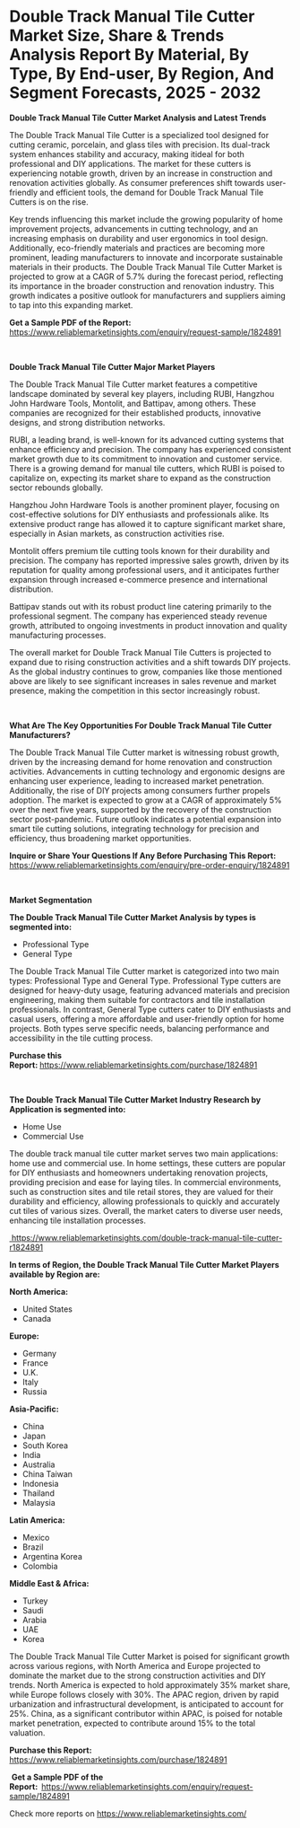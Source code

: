 <p><h1>Double Track Manual Tile Cutter Market Size, Share & Trends Analysis Report By Material, By Type, By End-user, By Region, And Segment Forecasts, 2025 - 2032</h1></p><p><strong>Double Track Manual Tile Cutter Market Analysis and Latest Trends</strong></p>
<p><p>The Double Track Manual Tile Cutter is a specialized tool designed for cutting ceramic, porcelain, and glass tiles with precision. Its dual-track system enhances stability and accuracy, making itideal for both professional and DIY applications. The market for these cutters is experiencing notable growth, driven by an increase in construction and renovation activities globally. As consumer preferences shift towards user-friendly and efficient tools, the demand for Double Track Manual Tile Cutters is on the rise.</p><p>Key trends influencing this market include the growing popularity of home improvement projects, advancements in cutting technology, and an increasing emphasis on durability and user ergonomics in tool design. Additionally, eco-friendly materials and practices are becoming more prominent, leading manufacturers to innovate and incorporate sustainable materials in their products. The Double Track Manual Tile Cutter Market is projected to grow at a CAGR of 5.7% during the forecast period, reflecting its importance in the broader construction and renovation industry. This growth indicates a positive outlook for manufacturers and suppliers aiming to tap into this expanding market.</p></p>
<p><strong>Get a Sample PDF of the Report:&nbsp;</strong> <a href="https://www.reliablemarketinsights.com/enquiry/request-sample/1824891?utm_campaign=2189&utm_medium=2&utm_source=Github&utm_content=ia&utm_term=27022025&utm_id=double-track-manual-tile-cutter">https://www.reliablemarketinsights.com/enquiry/request-sample/1824891</a></p>
<p>&nbsp;</p>
<p><strong>Double Track Manual Tile Cutter Major Market Players</strong></p>
<p><p>The Double Track Manual Tile Cutter market features a competitive landscape dominated by several key players, including RUBI, Hangzhou John Hardware Tools, Montolit, and Battipav, among others. These companies are recognized for their established products, innovative designs, and strong distribution networks.</p><p>RUBI, a leading brand, is well-known for its advanced cutting systems that enhance efficiency and precision. The company has experienced consistent market growth due to its commitment to innovation and customer service. There is a growing demand for manual tile cutters, which RUBI is poised to capitalize on, expecting its market share to expand as the construction sector rebounds globally.</p><p>Hangzhou John Hardware Tools is another prominent player, focusing on cost-effective solutions for DIY enthusiasts and professionals alike. Its extensive product range has allowed it to capture significant market share, especially in Asian markets, as construction activities rise. </p><p>Montolit offers premium tile cutting tools known for their durability and precision. The company has reported impressive sales growth, driven by its reputation for quality among professional users, and it anticipates further expansion through increased e-commerce presence and international distribution.</p><p>Battipav stands out with its robust product line catering primarily to the professional segment. The company has experienced steady revenue growth, attributed to ongoing investments in product innovation and quality manufacturing processes. </p><p>The overall market for Double Track Manual Tile Cutters is projected to expand due to rising construction activities and a shift towards DIY projects. As the global industry continues to grow, companies like those mentioned above are likely to see significant increases in sales revenue and market presence, making the competition in this sector increasingly robust.</p></p>
<p>&nbsp;</p>
<p><strong>What Are The Key Opportunities For Double Track Manual Tile Cutter Manufacturers?</strong></p>
<p><p>The Double Track Manual Tile Cutter market is witnessing robust growth, driven by the increasing demand for home renovation and construction activities. Advancements in cutting technology and ergonomic designs are enhancing user experience, leading to increased market penetration. Additionally, the rise of DIY projects among consumers further propels adoption. The market is expected to grow at a CAGR of approximately 5% over the next five years, supported by the recovery of the construction sector post-pandemic. Future outlook indicates a potential expansion into smart tile cutting solutions, integrating technology for precision and efficiency, thus broadening market opportunities.</p></p>
<p><strong>Inquire or Share Your Questions If Any Before Purchasing This Report:</strong> <a href="https://www.reliablemarketinsights.com/enquiry/pre-order-enquiry/1824891?utm_campaign=2189&utm_medium=2&utm_source=Github&utm_content=ia&utm_term=27022025&utm_id=double-track-manual-tile-cutter">https://www.reliablemarketinsights.com/enquiry/pre-order-enquiry/1824891</a></p>
<p>&nbsp;</p>
<p><strong>Market Segmentation</strong></p>
<p><strong>The Double Track Manual Tile Cutter Market Analysis by types is segmented into:</strong></p>
<p><ul><li>Professional Type</li><li>General Type</li></ul></p>
<p><p>The Double Track Manual Tile Cutter market is categorized into two main types: Professional Type and General Type. Professional Type cutters are designed for heavy-duty usage, featuring advanced materials and precision engineering, making them suitable for contractors and tile installation professionals. In contrast, General Type cutters cater to DIY enthusiasts and casual users, offering a more affordable and user-friendly option for home projects. Both types serve specific needs, balancing performance and accessibility in the tile cutting process.</p></p>
<p><strong>Purchase this Report:&nbsp;</strong><a href="https://www.reliablemarketinsights.com/purchase/1824891?utm_campaign=2189&utm_medium=2&utm_source=Github&utm_content=ia&utm_term=27022025&utm_id=double-track-manual-tile-cutter">https://www.reliablemarketinsights.com/purchase/1824891</a></p>
<p>&nbsp;</p>
<p><strong>The Double Track Manual Tile Cutter Market Industry Research by Application is segmented into:</strong></p>
<p><ul><li>Home Use</li><li>Commercial Use</li></ul></p>
<p><p>The double track manual tile cutter market serves two main applications: home use and commercial use. In home settings, these cutters are popular for DIY enthusiasts and homeowners undertaking renovation projects, providing precision and ease for laying tiles. In commercial environments, such as construction sites and tile retail stores, they are valued for their durability and efficiency, allowing professionals to quickly and accurately cut tiles of various sizes. Overall, the market caters to diverse user needs, enhancing tile installation processes.</p></p>
<p><a href="https://www.reliablemarketinsights.com/double-track-manual-tile-cutter-r1824891?utm_campaign=2189&utm_medium=2&utm_source=Github&utm_content=ia&utm_term=27022025&utm_id=double-track-manual-tile-cutter">&nbsp;https://www.reliablemarketinsights.com/double-track-manual-tile-cutter-r1824891</a></p>
<p><strong>In terms of Region, the Double Track Manual Tile Cutter Market Players available by Region are:</strong></p>
<p>
    <p> <strong> North America: </strong>
        <ul>
            <li>United States</li>
            <li>Canada</li>
        </ul>
        </p> 
    <p> <strong> Europe: </strong>
        <ul>
            <li>Germany</li>
            <li>France</li>
            <li>U.K.</li>
            <li>Italy</li>
            <li>Russia</li>
        </ul>
        </p> 
    <p> <strong> Asia-Pacific: </strong>
        <ul>
            <li>China</li>
            <li>Japan</li>
            <li>South Korea</li>
            <li>India</li>
            <li>Australia</li>
            <li>China Taiwan</li>
            <li>Indonesia</li>
            <li>Thailand</li>
            <li>Malaysia</li>
        </ul>
        </p> 
    <p> <strong> Latin America: </strong>
        <ul>
            <li>Mexico</li>
            <li>Brazil</li>
            <li>Argentina Korea</li>
            <li>Colombia</li>
        </ul>
        </p> 
    <p> <strong> Middle East & Africa: </strong>
        <ul>
            <li>Turkey</li>
            <li>Saudi</li>
            <li>Arabia</li>
            <li>UAE</li>
            <li>Korea</li>
        </ul>
    </p>
    </p>
<p><p>The Double Track Manual Tile Cutter Market is poised for significant growth across various regions, with North America and Europe projected to dominate the market due to the strong construction activities and DIY trends. North America is expected to hold approximately 35% market share, while Europe follows closely with 30%. The APAC region, driven by rapid urbanization and infrastructural development, is anticipated to account for 25%. China, as a significant contributor within APAC, is poised for notable market penetration, expected to contribute around 15% to the total valuation.</p></p>
<p><strong>Purchase this Report: </strong><a href="https://www.reliablemarketinsights.com/purchase/1824891?utm_campaign=2189&utm_medium=2&utm_source=Github&utm_content=ia&utm_term=27022025&utm_id=double-track-manual-tile-cutter">https://www.reliablemarketinsights.com/purchase/1824891</a></p>
<p>&nbsp;<strong>Get a Sample PDF of the Report:&nbsp;&nbsp;</strong><a href="https://www.reliablemarketinsights.com/enquiry/request-sample/1824891?utm_campaign=2189&utm_medium=2&utm_source=Github&utm_content=ia&utm_term=27022025&utm_id=double-track-manual-tile-cutter">https://www.reliablemarketinsights.com/enquiry/request-sample/1824891</a></p>
<p><strong></strong></p>
<p>Check more reports on <a href="https://www.reliablemarketinsights.com/?utm_campaign=2189&utm_medium=2&utm_source=Github&utm_content=ia&utm_term=27022025&utm_id=double-track-manual-tile-cutter">https://www.reliablemarketinsights.com/</a></p>